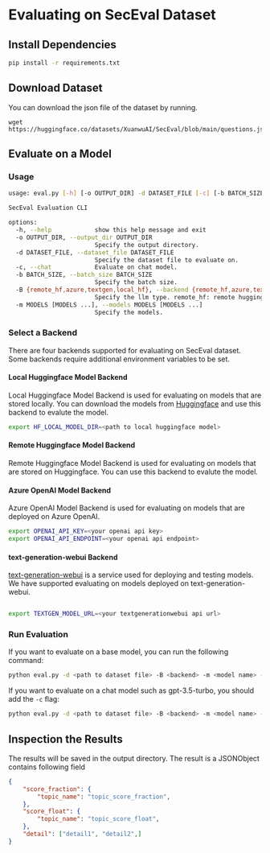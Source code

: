 # Evaluating on SecEval Dataset

## Install Dependencies

```bash
pip install -r requirements.txt
```

## Download Dataset

You can download the json file of the dataset by running.

```
wget https://huggingface.co/datasets/XuanwuAI/SecEval/blob/main/questions.json
```

## Evaluate on a Model

### Usage

```bash
usage: eval.py [-h] [-o OUTPUT_DIR] -d DATASET_FILE [-c] [-b BATCH_SIZE] -B {remote_hf,azure,textgen,local_hf} -m MODELS [MODELS ...]

SecEval Evaluation CLI

options:
  -h, --help            show this help message and exit
  -o OUTPUT_DIR, --output_dir OUTPUT_DIR
                        Specify the output directory.
  -d DATASET_FILE, --dataset_file DATASET_FILE
                        Specify the dataset file to evaluate on.
  -c, --chat            Evaluate on chat model.
  -b BATCH_SIZE, --batch_size BATCH_SIZE
                        Specify the batch size.
  -B {remote_hf,azure,textgen,local_hf}, --backend {remote_hf,azure,textgen,local_hf}
                        Specify the llm type. remote_hf: remote huggingface model backed, azure: azure openai model, textgen: textgen backend, local_hf: local huggingface model backed
  -m MODELS [MODELS ...], --models MODELS [MODELS ...]
                        Specify the models.
```

### Select a Backend 

There are four backends supported for evaluating on SecEval dataset.
Some backends require additional environment variables to be set.

#### Local Huggingface Model Backend

Local Huggingface Model Backend is used for evaluating on models that are stored locally. You can download the models from [Huggingface](https://huggingface.co/models) and use this backend to evalute the model.

```bash
export HF_LOCAL_MODEL_DIR=<path to local huggingface model>
```

#### Remote Huggingface Model Backend

Remote Huggingface Model Backend is used for evaluating on models that are stored on Huggingface. You can use this backend to evalute the model.


#### Azure OpenAI Model Backend

Azure OpenAI Model Backend is used for evaluating on models that are deployed on Azure OpenAI. 

```bash
export OPENAI_API_KEY=<your openai api key>
export OPENAI_API_ENDPOINT=<your openai api endpoint>
```


#### text-generation-webui Backend

[text-generation-webui](https://github.com/oobabooga/text-generation-webui) is a service used for deploying and testing models. We have supported evaluating on models deployed on text-generation-webui.

```bash

export TEXTGEN_MODEL_URL=<your textgenerationwebui api url>
```

### Run Evaluation

If you want to evaluate on a base model, you can run the following command:

```bash
python eval.py -d <path to dataset file> -B <backend> -m <model name> -o <output directory>
```

If you want to evaluate on a chat model such as gpt-3.5-turbo, you should add the `-c` flag:

```bash 
python eval.py -d <path to dataset file> -B <backend> -m <model name> -o <output directory> -c
```


## Inspection the Results

The results will be saved in the output directory. The result is a JSONObject contains following field

```json
{
    "score_fraction": {
        "topic_name": "topic_score_fraction",
    },
    "score_float": {
        "topic_name": "topic_score_float",
    },
    "detail": ["detail1", "detail2",] 
}
```